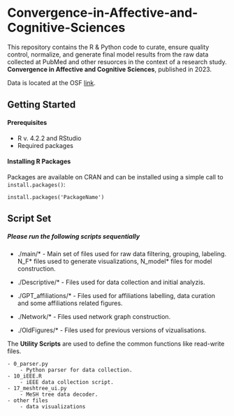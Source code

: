 # Convergence-in-Affective-and-Cognitive-Sciences
This repository contains the R & Python code to curate, ensure quality control, normalize, and generate final model results from the raw data collected at
PubMed and other resuorces in the context of a research study.  **Convergence in Affective and Cognitive Sciences**, published in 2023.

Data is located at the OSF [link](https://osf.io/v8qxs/).

## Getting Started

#### Prerequisites
- R v. 4.2.2 and RStudio
- Required packages

#### Installing R Packages
Packages are available on CRAN and can be installed using a simple call to `install.packages()`:

    install.packages('PackageName')
	

## Script Set
##### Please run the following scripts sequentially

- ./main/*
	    - Main set of files used for raw data filtering, grouping, labeling. N_F* files used to generate visualizations,  N_model* files for model construction.

- ./Descriptive/*
	    - Files used for data collection and initial analyzis.

- ./GPT_affiliations/*
	    - Files used for affiliations labelling, data curation and some affiliations related figures.

- ./Network/*
	    - Files used network graph construction.

- ./OldFigures/*
	    - Files used for previous versions of vizualisations.
  

The **Utility Scripts** are used to define the common functions like read-write files.  

	- 0_parser.py
	    - Python parser for data collection.
	- 10_iEEE.R
	    - iEEE data collection script.
	- 17_meshtree_ui.py
	    - MeSH tree data decoder.
	- other files 
	    - data visualizations
